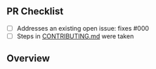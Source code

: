 <!-- 👋 Hi, thanks for sending a PR to recollect! 💖.
Please fill out all fields below and make sure each item is true and [x] checked.
Otherwise we may not be able to review your PR. -->

## PR Checklist

- [ ] Addresses an existing open issue: fixes #000
- [ ] Steps in [CONTRIBUTING.md](https://github.com/timelessco/recollect/blob/main/.github/CONTRIBUTING.md) were taken

## Overview

<!-- Description of what is changed and how the code change does that. -->
